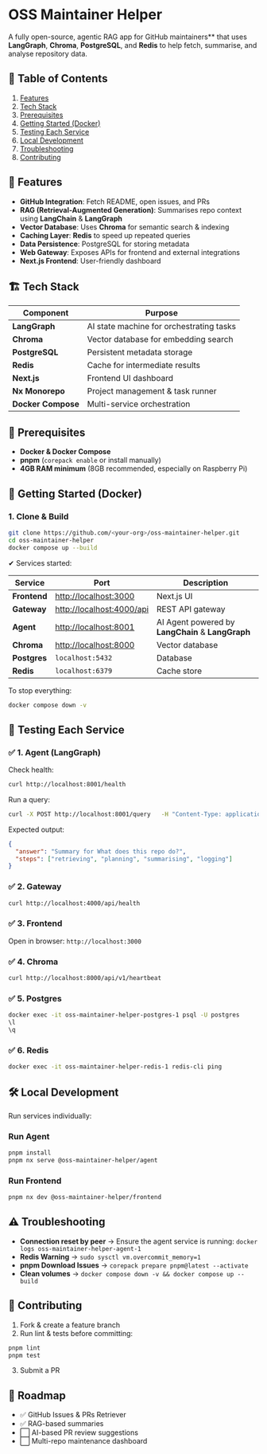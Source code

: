 # OSS Maintainer Helper

A fully open-source, agentic RAG app for GitHub maintainers** that uses **LangGraph**, **Chroma**, **PostgreSQL**, and **Redis** to help fetch, summarise, and analyse repository data.
## 📌 Table of Contents

1. [Features](#-features)  
2. [Tech Stack](#-tech-stack)  
3. [Prerequisites](#-prerequisites)  
4. [Getting Started (Docker)](#-getting-started-docker)  
5. [Testing Each Service](#-testing-each-service)  
6. [Local Development](#-local-development)  
7. [Troubleshooting](#-troubleshooting)  
8. [Contributing](#-contributing)  

## 🚀 Features
- **GitHub Integration**: Fetch README, open issues, and PRs
- **RAG (Retrieval-Augmented Generation)**: Summarises repo context using **LangChain** & **LangGraph**
- **Vector Database**: Uses **Chroma** for semantic search & indexing
- **Caching Layer**: **Redis** to speed up repeated queries
- **Data Persistence**: PostgreSQL for storing metadata
- **Web Gateway**: Exposes APIs for frontend and external integrations
- **Next.js Frontend**: User-friendly dashboard

## 🏗 Tech Stack

| Component        | Purpose                               |
|-------------------|---------------------------------------|
| **LangGraph**     | AI state machine for orchestrating tasks |
| **Chroma**        | Vector database for embedding search   |
| **PostgreSQL**    | Persistent metadata storage            |
| **Redis**         | Cache for intermediate results         |
| **Next.js**       | Frontend UI dashboard                  |
| **Nx Monorepo**   | Project management & task runner       |
| **Docker Compose**| Multi-service orchestration            |

## 🔧 Prerequisites

- **Docker & Docker Compose**  
- **pnpm** (`corepack enable` or install manually)  
- **4GB RAM minimum** (8GB recommended, especially on Raspberry Pi)

## 🚀 Getting Started (Docker)

### 1. Clone & Build

```bash
git clone https://github.com/<your-org>/oss-maintainer-helper.git
cd oss-maintainer-helper
docker compose up --build
```

✔ Services started:

| Service      | Port               | Description                             |
|--------------|--------------------|-----------------------------------------|
| **Frontend** | [http://localhost:3000](http://localhost:3000) | Next.js UI                               |
| **Gateway**  | [http://localhost:4000/api](http://localhost:4000/api) | REST API gateway                         |
| **Agent**    | [http://localhost:8001](http://localhost:8001) | AI Agent powered by **LangChain** & **LangGraph**                |
| **Chroma**   | [http://localhost:8000](http://localhost:8000) | Vector database                          |
| **Postgres** | `localhost:5432`   | Database                                 |
| **Redis**    | `localhost:6379`   | Cache store                              |

To stop everything:

```bash
docker compose down -v
```

## 🧪 Testing Each Service

### ✅ 1. Agent (LangGraph)

Check health:

```bash
curl http://localhost:8001/health
```

Run a query:

```bash
curl -X POST http://localhost:8001/query   -H "Content-Type: application/json"   -d '{"question": "What does this repo do?", "repo": "openai/langchain"}'
```

Expected output:

```json
{
  "answer": "Summary for What does this repo do?",
  "steps": ["retrieving", "planning", "summarising", "logging"]
}
```

### ✅ 2. Gateway

```bash
curl http://localhost:4000/api/health
```

### ✅ 3. Frontend

Open in browser: `http://localhost:3000`

### ✅ 4. Chroma

```bash
curl http://localhost:8000/api/v1/heartbeat
```

### ✅ 5. Postgres

```bash
docker exec -it oss-maintainer-helper-postgres-1 psql -U postgres
\l
\q
```

### ✅ 6. Redis

```bash
docker exec -it oss-maintainer-helper-redis-1 redis-cli ping
```

## 🛠 Local Development

Run services individually:

### Run Agent

```bash
pnpm install
pnpm nx serve @oss-maintainer-helper/agent
```

### Run Frontend

```bash
pnpm nx dev @oss-maintainer-helper/frontend
```

## ⚠️ Troubleshooting

- **Connection reset by peer** → Ensure the agent service is running: `docker logs oss-maintainer-helper-agent-1`
- **Redis Warning** → `sudo sysctl vm.overcommit_memory=1`
- **pnpm Download Issues** → `corepack prepare pnpm@latest --activate`
- **Clean volumes** → `docker compose down -v && docker compose up --build`

## 🤝 Contributing

1. Fork & create a feature branch  
2. Run lint & tests before committing:

```bash
pnpm lint
pnpm test
```

3. Submit a PR

## 📌 Roadmap

- ✅ GitHub Issues & PRs Retriever  
- ✅ RAG-based summaries  
- ⬜ AI-based PR review suggestions  
- ⬜ Multi-repo maintenance dashboard
